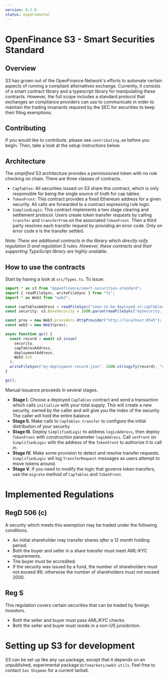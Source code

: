 ```yaml
---
version: 0.2.0
status: experimental
---
```


OpenFinance S3 - Smart Securities Standard
==

Overview
--

S3 has grown out of the OpenFinance Network's efforts to automate certain
aspects of running a compliant alternatives exchange.  Currently, it consists
of a smart contract library and a typescript library for manipulating these
contracts.  However, the full scope includes a standard protocol that exchanges
an compliance providers can use to communicate in order to maintain the trading
invariants required by the SEC for securities to keep their filing exemptions.

Contributing
--

If you would like to contribute, please see `contributing.md` before you begin.
Then, take a look at the setup instructions below.

Architecture
--

The _simplified_ S3 architecture provides a permissioned token with no rule
checking on chain.  There are three classes of contracts.

- `CapTables`: All securities issued on S3 share this contract, which is only
  responsible for being the single source of truth for cap tables.
- `TokenFront`: This contract provides a fixed Ethereum address for a given
  security.  All calls are forwarded to a contract expressing rule logic.
- `SimpliedLogic`: This contract implements a two stage clearing and settlement
  protocol.  Users create token transfer requests by calling `transfer` and
  `transferFrom` on the associated `TokenFront`.  Then a third party resolves
  each transfer request by providing an error code.  Only on error code `0` is
  the transfer settled.

_Note: There are additional contracts in the library which directly reify
regulation D and regulation S rules.  However, these contracts and their
supporting TypeScript library are highly unstable._

How to use the contracts
--

Start by having a look at `src/Types.ts`.  To issue:


```typescript
import * as s3 from "@openfinance/smart-securities-standard";
import { readFileSync, writeFileSync } from "fs";
import * as Web3 from "web3";

const capTablesAddress = readFileSync("soon-to-be-deployed-s3-capTables.address", "utf8");
const security: s3.BaseSecurity = JSON.parse(readFileSync("mySecurity.json", "utf8"));

const prov = new Web3.providers.HttpProvider("http://localhost:8545");
const web3 = new Web3(prov);

async function go() {
  const record = await s3.issue(
    security, 
    capTablesAddress, 
    deploymentAddress, 
    Web3.eth
  );
  writeFileSync("my-deployment-record.json", JSON.stringify(record), "utf8");
}

go();
```

Manual issuance proceeds in several stages.

- **Stage I.** Choose a deployed `CapTables` contract and send a transaction
  which calls `initialize` with your total supply.  This will create a new
  security, owned by the caller and will give you the index of the security.
  The caller will hold the entire balance.
- **Stage II.**  Make calls to `CapTables.transfer` to configure the initial
  distribution of your security.
- **Stage III.** Deploy `SimplifiedLogic` to address `logicAddress`, then
  deploy `TokenFront` with construction parameter `logiAddress`.  Call
  `setFront` on `SimplifiedLogic` with the address of the `TokenFront` to
  authorize it to call in. 
- **Stage IV.** Make some provision to detect and resolve transfer requests.
  `SimplifiedLogic` will log `TransferRequest` messages as users attempt to
  move tokens around.
- **Stage V.** If you need to modify the logic that governs token transfers,
  use the `migrate` method of `CapTables` and `TokenFront`.

Implemented Regulations
==
RegD 506 (c)
--

A security which meets this exemption may be traded under the following 
conditions.

- An initial shareholder may transfer shares _after_ a 12 month holding period.
- Both the buyer and seller in a share transfer must meet AML-KYC requirements.
- The buyer must be accredited.
- If the security was issued by a fund, the number of shareholders must not
	exceed 99; otherwise the number of shareholders must not exceed 2000.

Reg S
--

This regulation covers certain securities that can be traded by foreign investors.

- Both the seller and buyer must pass AML/KYC checks.
- Both the seller and buyer must reside in a non-US jursidiction.

Setting up S3 for development
==

S3 can be set up like any `npm` package, except that it depends on an
unpublished, experimental package `@cfxmarkets/web3-utils`.  Feel free to
contact `Ian Shipman` for a current tarball.
